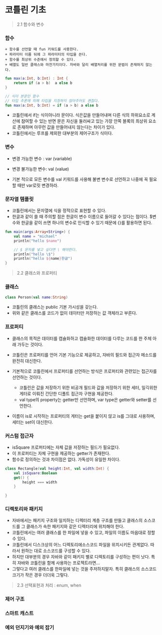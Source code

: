 # 코틀린 기초

>  2.1 함수와 변수

### 함수
    + 함수를 선언할 때 fun 키워드를 사용한다.
    + 파라미터 이름 뒤에 그 파라미터의 타입을 쓴다.
    + 함수를 최상위 수준에서 정의할 수 있다.
    + 배열도 일반 클래스와 마찬가지이다. 자바와 달리 배열처리를 위한 문법이 존재하지 않는다.

```kotlin
fun max(a:Int, b:Int) : Int {
    return if (a > b)  a else b
}

// 식이 본문인 함수
// 타입 추론에 의해 타입을 지정하지 않아주어도 괜찮다.
fun max(a:Int, b:Int) = if (a > b) a else b
``` 
- 코틀린에서 if는  식이아니라 문이다. 식은값을  만들어내며  다른 식의 하위요소로 계산에 참여할 수 있는 반면 문은 자신을 둘러싸고 있는 가장 안쪽 블록의 최상위 요소로 존재하며 아무런 값을 만들어내지  않는다는 차이가 있다.
- 코틀린에서는 루프를 제외한 대부분의 제어구조가 식이다.

### 변수

- 변경 가능한 변수 : var (variable)
- 변경 불가능한 변수: val (value) 

- 기본 적으로 모든 변수를 val 키워드를 사용해 불변 변수로 선언하고 나중에 꼭 필요할 때만 var로릿 변경하라.

### 문자열 템플릿

- 코틀린에서는 문자열에 식을 정적으로 표현할 수 있다.
- 한글과 같이 쓸 때 주의할 점은 한글이 변수 이름으로 들어갈 수 있다는 점이다. $변수와 한글을 같이 쓰면 하나의 변수로 인식할 수 있기 때문에 {}를 활용하면 된다.
```kotlin
fun main(args:Array<String>) {
    val name = "michael"
    println("hello $name")

    // $ 문자를 넣고 싶다면 \ 해야한다.
    println("hello \$")
    println("hello ${name}한글")
}
```

> 2.2 클래스와 프로퍼티

### 클래스
```kotlin
class Person(val name:String)
```
- 코틀린의 클래스는  public 기본 가시성을 갖는다.
- 위와 같은 클래스를 코드가 없이 데이터만 저장하는 값 객체라고 부른다.


### 프로퍼티

- 클래스의 목적은 데이터를 캡슐화하고 캡슐화한 데이터를 다루는 코드를 한 주체 아래 가두는 것이다.

- 코틀린은 프로퍼티를 언어 기본 기능으로  제공하고, 자바의 필드와 접근자 메소드를 완전히 대신한다.

- 기본적으로 코틀린에서 프로퍼티를 선언하는 방식은 프로퍼티와 관련있는 접근자를 선언하는 것이다.
    + 코틀린은 값을 저장하기 위한 비공개 필드와 값을 저장하기 위한 세터, 일긱위한 게터로 이뤄진 간단한 디폴트 접근자 구현을 제공한다.
    + val type의 property는 getter만 선언하며, var type은 getter와 setter를 선언한다.
    
- 이름이 is로 시작하는 프로퍼티의 게터는 get을 붙이지  않고 is를 그대로 사용하며, 세터는 set이 대신한다.


### 커스텀 접근자
- isSquare 프로퍼티에는 자체 값을 저장하는 필드가 필요없다.
- 이 프로퍼티는  자체 구현을 제공하는 getter가 존재한다.
- 함수로 정의하는 것과  차이점은 없다. 가독성이 유일한 차이다.
```kotlin
class Rectangle(val height:Int, val width:Int) {
    val isSquare:Boolean
    get() {
        height === width
    }
    
}
```
### 디렉토리와 패키지
- 자바에서는 패키지  구조와 일치하는 디렉터리 계층 구조를 만들고 클래스의 소스코드를 그 클래스가 속한 패키지와 같은 디렉터리에 위치해야 한다.
- 코틀린에서는 여러 클래스를 한 파일에 넣을 수 있고, 파일의 이름도 마음대로 정할 수 있다.
- 코틀린에서 디스크상의 어느 디렉토리에소스코드 파일을 위치시키든 관계없다. 따라서 원하는 대로 소스코드를 구성할 수 있다.
- 하지만 대부분의 경우 자바와 같이 패키지 별로 디렉토리를 구성하는 편이 낫다. 특히 자바와 코틀린을 함께 사용하는 프로젝트라면...
- 그렇다고 여러 클래스를 한파일에 넣는 것을 주저하지말자. 특히 클래스의 소스코드 크기가 작은 경우 더더욱 그렇다.

> 2.3 선택표현과 처리 : enum, when

    
###  제어 구조

### 스마트  캐스트

### 예외 던지기와 예외 잡기

